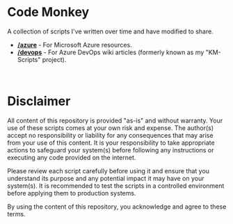 # Code Monkey
A collection of scripts I've written over time and have modified to share.

- [**/azure**](https://github.com/claytonfuselier/code-monkey/tree/main/azure) - For Microsoft Azure resources.
- [**/devops**](https://github.com/claytonfuselier/code-monkey/tree/main/devops) - For Azure DevOps wiki articles (formerly known as my "KM-Scripts" project).

<br>

# Disclaimer

All content of this repository is provided "as-is" and without warranty. Your use of these scripts comes at your own risk and expense. The author(s) accept no responsibility or liability for any consequences that may arise from your use of this content. It is your responsibility to take appropriate actions to safeguard your system(s) before following any instructions or executing any code provided on the internet.

Please review each script carefully before using it and ensure that you understand its purpose and any potential impact it may have on your system(s). It is recommended to test the scripts in a controlled environment before applying them to production systems.

By using the content of this repository, you acknowledge and agree to these terms.
